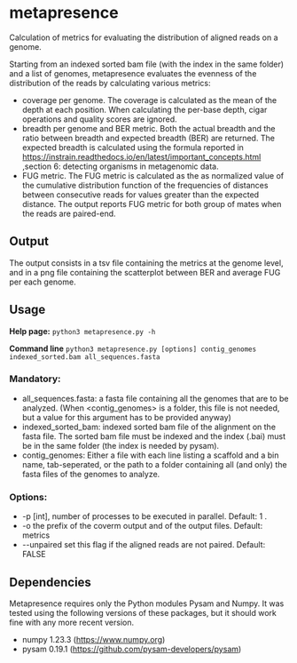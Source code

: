 # metapresence
Calculation of metrics for evaluating the distribution of aligned reads on a genome.

Starting from an indexed sorted bam file (with the index in the same folder) and a list of genomes, metapresence evaluates the evenness of the distribution of the reads by calculating various metrics:
- coverage per genome. The coverage is calculated as the mean of the depth at each position. When calculating the per-base depth, cigar operations and quality scores are ignored.
- breadth per genome and BER metric.  Both the actual breadth and the ratio between breadth and expected breadth (BER) are returned. The expected breadth is calculated using the formula reported in https://instrain.readthedocs.io/en/latest/important_concepts.html ,section 6: detecting organisms in metagenomic data.
- FUG metric. The FUG metric is calculated as the as normalized value of the cumulative distribution function of the frequencies of distances between consecutive reads for values greater than the expected distance. The output reports FUG metric for both group of mates when the reads are paired-end. 

## Output

The output consists in a tsv file containing the metrics at the genome level, and in a png file containing the scatterplot between BER and average FUG per each genome.

## Usage
**Help page:**
  `python3 metapresence.py -h`
  
**Command line**
   `python3 metapresence.py [options] contig_genomes indexed_sorted.bam all_sequences.fasta`

### Mandatory:
- all_sequences.fasta: a fasta file containing all the genomes that are to be analyzed. (When <contig_genomes> is a folder, this file is not needed, but a value for this argument has to be provided anyway) 
- indexed_sorted_bam: indexed sorted bam file of the alignment on the fasta file. The sorted bam file must be indexed and the index (.bai) must be in the same
  folder (the index is needed by pysam). 
- contig_genomes: Either a file with each line listing a scaffold and a bin name, tab-seperated, or the path to a folder containing all (and only) the fasta files of the genomes to analyze. 

### Options:
- -p [int], number of processes to be executed in parallel. Default: 1 .
- -o the prefix of the coverm output and of the output files. Default: metrics
- --unpaired set this flag if the aligned reads are not paired. Default: FALSE
## Dependencies
Metapresence requires only the Python modules Pysam and Numpy. It was tested using the following versions of these packages, but it should work fine with any more recent version.
- numpy 1.23.3 (https://www.numpy.org)
- pysam 0.19.1 (https://github.com/pysam-developers/pysam)



